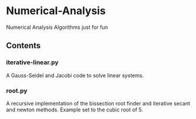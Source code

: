 # Numerical-Analysis
Numerical Analysis Algorithms just for fun

## Contents
### iterative-linear.py
A Gauss-Seidel and Jacobi code to solve linear systems.

### root.py
A recursive implementation of the bissection root finder and iterative secant and newton methods. Example set to the cubic root of 5.

